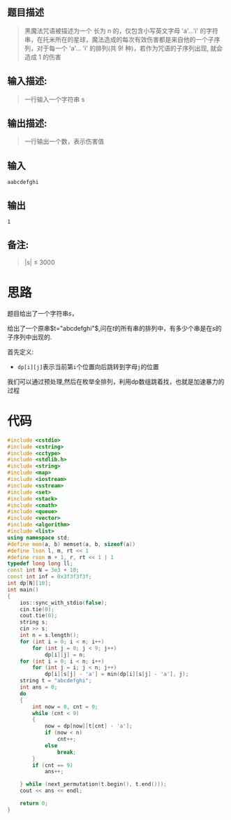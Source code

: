 ## 题目描述 

> 黑魔法咒语被描述为一个 长为 n 的，仅包含小写英文字母 'a'...'i' 的字符串，在托米所在的星球，魔法造成的每次有效伤害都是来自他的一个子序列，对于每一个 'a'... 'i' 的排列(共 9! 种)，若作为咒语的子序列出现, 就会造成 1 的伤害
>

## 输入描述:

>
> 一行输入一个字符串 s
>


## 输出描述:

>
> 一行输出一个数，表示伤害值
>




## 输入

```
aabcdefghi
```

## 输出

```
1
```

## 备注:

>
> |s| ≤  3000
>



# 思路

题目给出了一个字符串$s$，

给出了一个原串$t="abcdefghi"$,问在$t$的所有串的排列中，有多少个串是在$s$的子序列中出现的.

首先定义:

- `dp[i][j]`表示当前第`i`个位置向后跳转到字母`j`的位置

我们可以通过预处理,然后在枚举全排列，利用dp数组跳着找，也就是加速暴力的过程



# 代码

```cpp
#include <cstdio>
#include <cstring>
#include <cctype>
#include <stdlib.h>
#include <string>
#include <map>
#include <iostream>
#include <sstream>
#include <set>
#include <stack>
#include <cmath>
#include <queue>
#include <vector>
#include <algorithm>
#include <list>
using namespace std;
#define mem(a, b) memset(a, b, sizeof(a))
#define lson l, m, rt << 1
#define rson m + 1, r, rt << 1 | 1
typedef long long ll;
const int N = 3e3 + 10;
const int inf = 0x3f3f3f3f;
int dp[N][10];
int main()
{
    ios::sync_with_stdio(false);
    cin.tie(0);
    cout.tie(0);
    string s;
    cin >> s;
    int n = s.length();
    for (int i = 0; i < n; i++)
        for (int j = 0; j < 9; j++)
            dp[i][j] = n;
    for (int i = 0; i < n; i++)
        for (int j = i; j < n; j++)
            dp[i][s[j] - 'a'] = min(dp[i][s[j] - 'a'], j);
    string t = "abcdefghi";
    int ans = 0;
    do
    {
        int now = 0, cnt = 0;
        while (cnt < 9)
        {
            now = dp[now][t[cnt] - 'a'];
            if (now < n)
                cnt++;
            else
                break;
        }
        if (cnt == 9)
            ans++;

    } while (next_permutation(t.begin(), t.end()));
    cout << ans << endl;

    return 0;
}
```

